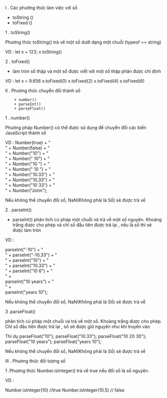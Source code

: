 I . Các phướng thức làm việc với số

+ toString ()	
+ toFixed ()	

1 . toString()

Phương thức toString()  trả về một số dưới dạng một chuỗi (typeof == string)

VD : 
let x = 123;
x.toString()

2 . toFixed() 

- làm tròn số thập và một số  được viết với một số thập phân được chỉ định

VD : 
let x = 9.656
x.toFixed(0)
x.toFixed(2)
x.toFixed(4)
x.toFixed(6)

II . Phương thức chuyển đổi thành số

        + number()
        + parseInt()
        + parseFloat()

1 . number()

Phương pháp Number() có thể được sử dụng để chuyển đổi các biến JavaScript thành số

VD : 
  Number(true) + "<br>" +
  Number(false) + "<br>" +
  Number("10") + "<br>" + 
  Number("  10") + "<br>" +
  Number("10  ") + "<br>" +
  Number(" 10  ") + "<br>" +
  Number("10.33") + "<br>" + 
  Number("10,33") + "<br>" +
  Number("10 33") + "<br>" +
  Number("John");

Nếu không thể chuyển đổi số, NaN(Không phải là Số) sẽ được trả về

2 . parseInt()

- parseInt() phân tích cú pháp một chuỗi và trả về một số nguyên. Khoảng trắng được cho phép và chỉ số đầu tiên được trả lại , nếu là số thì sẽ được làm tròn

VD : 

  parseInt("-10") + "<br>" +
  parseInt("-10.33") + "<br>" +
  parseInt("10") + "<br>" +
  parseInt("10.33") + "<br>" +
  parseInt("10 6") + "<br>" +  
  parseInt("10 years") + "<br>" +  
  parseInt("years 10");  

Nếu không thể chuyển đổi số, NaN(Không phải là Số) sẽ được trả về

3 .parseFloat()

phân tích cú pháp một chuỗi và trả về một số. Khoảng trắng được cho phép. Chỉ số đầu tiên được trả lại , số sẽ được giữ nguyên như khi truyền vào

Thí dụ
parseFloat("10");
parseFloat("10.33");
parseFloat("10 20 30");
parseFloat("10 years");
parseFloat("years 10");

Nếu không thể chuyển đổi số, NaN(Không phải là Số) sẽ được trả về

III . Phương thức đối tượng số

1 .Phương thức Number.isInteger()  trả về true nếu đối số là số nguyên.

VD : 

Number.isInteger(10) //true
Number.isInteger(10.5) // false









